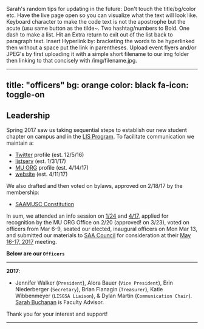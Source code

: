 Sarah's random tips for updating in the future: Don't touch the title/bg/color etc. Have the live page open so you can visualize what the text will look like. Keyboard character to make the code text is not the apostrophe but the acute (usu same button as the tilde~. Two hashtag/numbers to Bold. One dash to make a list. Hit an Extra return to exit out of the list back to paragraph text. Insert Hyperlink by: bracketing the words to be hyperlinked then without a space put the link in parentheses. Upload event flyers and/or JPEG's by first uploading it with a simple short filename to our img folder then linking to that concisely with /img/filename.jpg.


---
title: "officers"
bg: orange
color: black
fa-icon: toggle-on
---

## Leadership

Spring 2017 saw us taking sequential steps to establish our new student chapter on campus and in the [LIS Program](http://sislt.missouri.edu/lis/). To facilitate communication we maintain a:
- [Twitter](https://twitter.com/SAAMUSC) profile (est. 12/5/16)
- [listserv](https://po.missouri.edu/cgi-bin/wa?A0=SAAMUSC-L) (est. 1/31/17)
- [MU ORG](https://orgsync.com/158099/chapter) profile (est. 4/14/17)
- [website](https://saamusc.github.io/) (est. 4/11/17)

We also drafted and then voted on bylaws, approved on 2/18/17 by the membership:
- [SAAMUSC Constitution](/img/SAAMUSC_Constitution.pdf)

In sum, we attended an info session on [1/24](https://orgsync.com/35463/events/1505629/occurrences/3427731) and [4/17](https://orgsync.com/35463/events/1516284/occurrences/3904497), applied for recognition by the MU ORG Office on 2/20 (approved! on 3/23), voted on officers from Mar 6-9, seated our elected, inaugural officers on Mon Mar 13, and submitted our materials to [SAA Council](http://www2.archivists.org/governance/handbook/section13) for consideration at their [May 16-17, 2017](http://www2.archivists.org/groups/saa-council/may-16-17-2017-council-meeting-agenda) meeting.

**Below are our `Officers`**

-------------------------

**2017**:
- Jennifer Walker (`President`), Alora Bauer (`Vice President`), Erin Niederberger (`Secretary`), Brian Flanagin (`Treasurer`), Katie Wibbenmeyer (`LISGSA Liaison`), & Dylan Martin (`Communication Chair`). [Sarah Buchanan](http://faculty.missouri.edu/buchanans/) is Faculty Advisor.

Thank you for your interest and support!

-------------------------



